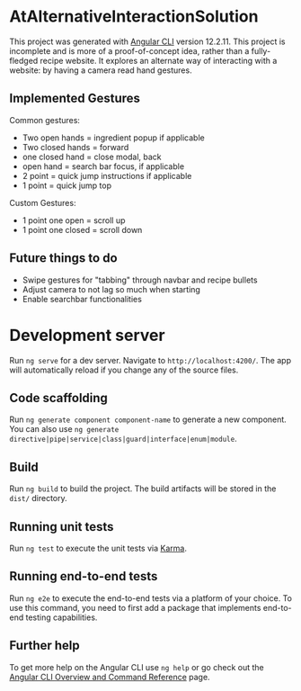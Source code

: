 # AtAlternativeInteractionSolution

This project was generated with [Angular CLI](https://github.com/angular/angular-cli) version 12.2.11.
This project is incomplete and is more of a proof-of-concept idea, rather than a fully-fledged recipe website. It explores an alternate way of interacting with a website: by having a camera read hand gestures.

## Implemented Gestures
Common gestures: 
* Two open hands = ingredient popup if applicable
* Two closed hands = forward
* one closed hand =  close modal, back
* open hand = search bar focus, if applicable
* 2 point = quick jump instructions if applicable
* 1 point =  quick jump top

Custom Gestures:  
* 1 point one open = scroll up
* 1 point one closed = scroll down

## Future things to do
* Swipe gestures for "tabbing" through navbar and recipe bullets
* Adjust camera to not lag so much when starting
* Enable searchbar functionalities

# Development server

Run `ng serve` for a dev server. Navigate to `http://localhost:4200/`. The app will automatically reload if you change any of the source files.

## Code scaffolding

Run `ng generate component component-name` to generate a new component. You can also use `ng generate directive|pipe|service|class|guard|interface|enum|module`.

## Build

Run `ng build` to build the project. The build artifacts will be stored in the `dist/` directory.

## Running unit tests

Run `ng test` to execute the unit tests via [Karma](https://karma-runner.github.io).

## Running end-to-end tests

Run `ng e2e` to execute the end-to-end tests via a platform of your choice. To use this command, you need to first add a package that implements end-to-end testing capabilities.

## Further help

To get more help on the Angular CLI use `ng help` or go check out the [Angular CLI Overview and Command Reference](https://angular.io/cli) page.



